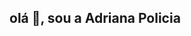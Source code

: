 ## olá 👋, sou a Adriana Policia

<!--
**AdrianaPolicia/AdrianaPolicia** is a ✨ _special_ ✨ repository because its `README.md` (this file) appears on your GitHub profile.

Sobre mim:
- nasci em Portugal-Porto
- tenho 18 anos
- estudante de Administração na Inteli
- sou apaixonada por Formula 1
- Fun Fact: ja morei na Romenia, mas moro no Brasil faz 15 anos

Redes Socias:
- Instagram: https://www.instagram.com/adriana_policia?igsh=MTltdjZxYjEwd2lneQ%3D%3D&utm_source=qr
- Email: adriana.policia@gmail.com
